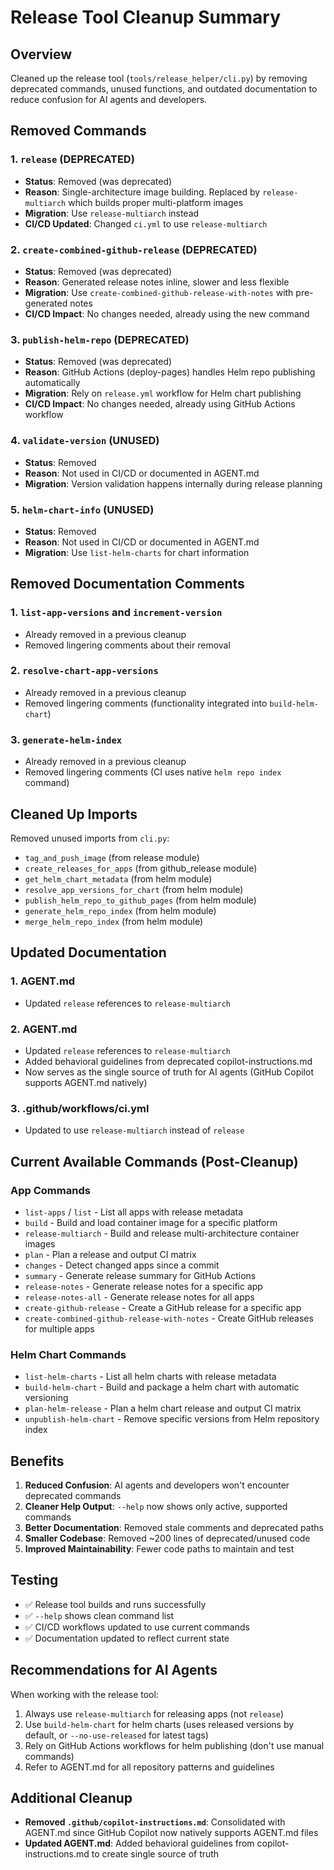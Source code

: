 # Release Tool Cleanup Summary

## Overview
Cleaned up the release tool (`tools/release_helper/cli.py`) by removing deprecated commands, unused functions, and outdated documentation to reduce confusion for AI agents and developers.

## Removed Commands

### 1. `release` (DEPRECATED)
- **Status**: Removed (was deprecated)
- **Reason**: Single-architecture image building. Replaced by `release-multiarch` which builds proper multi-platform images
- **Migration**: Use `release-multiarch` instead
- **CI/CD Updated**: Changed `ci.yml` to use `release-multiarch`

### 2. `create-combined-github-release` (DEPRECATED)
- **Status**: Removed (was deprecated)
- **Reason**: Generated release notes inline, slower and less flexible
- **Migration**: Use `create-combined-github-release-with-notes` with pre-generated notes
- **CI/CD Impact**: No changes needed, already using the new command

### 3. `publish-helm-repo` (DEPRECATED)
- **Status**: Removed (was deprecated)
- **Reason**: GitHub Actions (deploy-pages) handles Helm repo publishing automatically
- **Migration**: Rely on `release.yml` workflow for Helm chart publishing
- **CI/CD Impact**: No changes needed, already using GitHub Actions workflow

### 4. `validate-version` (UNUSED)
- **Status**: Removed
- **Reason**: Not used in CI/CD or documented in AGENT.md
- **Migration**: Version validation happens internally during release planning

### 5. `helm-chart-info` (UNUSED)
- **Status**: Removed
- **Reason**: Not used in CI/CD or documented in AGENT.md
- **Migration**: Use `list-helm-charts` for chart information

## Removed Documentation Comments

### 1. `list-app-versions` and `increment-version`
- Already removed in a previous cleanup
- Removed lingering comments about their removal

### 2. `resolve-chart-app-versions`
- Already removed in a previous cleanup
- Removed lingering comments (functionality integrated into `build-helm-chart`)

### 3. `generate-helm-index`
- Already removed in a previous cleanup
- Removed lingering comments (CI uses native `helm repo index` command)

## Cleaned Up Imports

Removed unused imports from `cli.py`:
- `tag_and_push_image` (from release module)
- `create_releases_for_apps` (from github_release module)
- `get_helm_chart_metadata` (from helm module)
- `resolve_app_versions_for_chart` (from helm module)
- `publish_helm_repo_to_github_pages` (from helm module)
- `generate_helm_repo_index` (from helm module)
- `merge_helm_repo_index` (from helm module)

## Updated Documentation

### 1. AGENT.md
- Updated `release` references to `release-multiarch`

### 2. AGENT.md
- Updated `release` references to `release-multiarch`
- Added behavioral guidelines from deprecated copilot-instructions.md
- Now serves as the single source of truth for AI agents (GitHub Copilot supports AGENT.md natively)

### 3. .github/workflows/ci.yml
- Updated to use `release-multiarch` instead of `release`

## Current Available Commands (Post-Cleanup)

### App Commands
- `list-apps` / `list` - List all apps with release metadata
- `build` - Build and load container image for a specific platform
- `release-multiarch` - Build and release multi-architecture container images
- `plan` - Plan a release and output CI matrix
- `changes` - Detect changed apps since a commit
- `summary` - Generate release summary for GitHub Actions
- `release-notes` - Generate release notes for a specific app
- `release-notes-all` - Generate release notes for all apps
- `create-github-release` - Create a GitHub release for a specific app
- `create-combined-github-release-with-notes` - Create GitHub releases for multiple apps

### Helm Chart Commands
- `list-helm-charts` - List all helm charts with release metadata
- `build-helm-chart` - Build and package a helm chart with automatic versioning
- `plan-helm-release` - Plan a helm chart release and output CI matrix
- `unpublish-helm-chart` - Remove specific versions from Helm repository index

## Benefits

1. **Reduced Confusion**: AI agents and developers won't encounter deprecated commands
2. **Cleaner Help Output**: `--help` now shows only active, supported commands
3. **Better Documentation**: Removed stale comments and deprecated paths
4. **Smaller Codebase**: Removed ~200 lines of deprecated/unused code
5. **Improved Maintainability**: Fewer code paths to maintain and test

## Testing

- ✅ Release tool builds and runs successfully
- ✅ `--help` shows clean command list
- ✅ CI/CD workflows updated to use current commands
- ✅ Documentation updated to reflect current state

## Recommendations for AI Agents

When working with the release tool:
1. Always use `release-multiarch` for releasing apps (not `release`)
2. Use `build-helm-chart` for helm charts (uses released versions by default, or `--no-use-released` for latest tags)
3. Rely on GitHub Actions workflows for helm publishing (don't use manual commands)
4. Refer to AGENT.md for all repository patterns and guidelines

## Additional Cleanup

- **Removed `.github/copilot-instructions.md`**: Consolidated with AGENT.md since GitHub Copilot now natively supports AGENT.md files
- **Updated AGENT.md**: Added behavioral guidelines from copilot-instructions.md to create single source of truth
